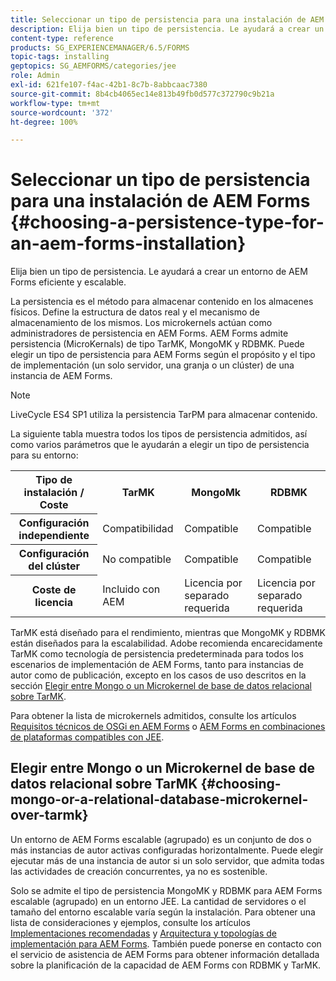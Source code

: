 ```yaml
---
title: Seleccionar un tipo de persistencia para una instalación de AEM Forms
description: Elija bien un tipo de persistencia. Le ayudará a crear un entorno de AEM Forms eficiente y escalable.
content-type: reference
products: SG_EXPERIENCEMANAGER/6.5/FORMS
topic-tags: installing
geptopics: SG_AEMFORMS/categories/jee
role: Admin
exl-id: 621fe107-f4ac-42b1-8c7b-8abbcaac7380
source-git-commit: 8b4cb4065ec14e813b49fb0d577c372790c9b21a
workflow-type: tm+mt
source-wordcount: '372'
ht-degree: 100%

---
```


# Seleccionar un tipo de persistencia para una instalación de AEM Forms {#choosing-a-persistence-type-for-an-aem-forms-installation}

Elija bien un tipo de persistencia. Le ayudará a crear un entorno de AEM Forms eficiente y escalable.

La persistencia es el método para almacenar contenido en los almacenes físicos. Define la estructura de datos real y el mecanismo de almacenamiento de los mismos. Los microkernels actúan como administradores de persistencia en AEM Forms. AEM Forms admite persistencia (MicroKernals) de tipo TarMK, MongoMK y RDBMK. Puede elegir un tipo de persistencia para AEM Forms según el propósito y el tipo de implementación (un solo servidor, una granja o un clúster) de una instancia de AEM Forms.

>[!NOTE]
>
>LiveCycle ES4 SP1 utiliza la persistencia TarPM para almacenar contenido.

La siguiente tabla muestra todos los tipos de persistencia admitidos, así como varios parámetros que le ayudarán a elegir un tipo de persistencia para su entorno:

<table>
 <tbody>
  <tr>
   <th><strong>Tipo de instalación / Coste</strong></th>
   <th><strong>TarMK</strong></th>
   <th><strong>MongoMk</strong></th>
   <th><strong>RDBMK</strong></th>
  </tr>
  <tr>
   <th><strong>Configuración independiente</strong></th>
   <td>Compatibilidad<br /> </td>
   <td>Compatible</td>
   <td>Compatible </td>
  </tr>
  <tr>
   <th><strong>Configuración del clúster</strong></th>
   <td>No compatible</td>
   <td>Compatible</td>
   <td>Compatible </td>
  </tr>
  <tr>
   <th><strong>Coste de licencia</strong></th>
   <td>Incluido con AEM </td>
   <td>Licencia por separado requerida</td>
   <td>Licencia por separado requerida</td>
  </tr>
 </tbody>
</table>

TarMK está diseñado para el rendimiento, mientras que MongoMK y RDBMK están diseñados para la escalabilidad. Adobe recomienda encarecidamente TarMK como tecnología de persistencia predeterminada para todos los escenarios de implementación de AEM Forms, tanto para instancias de autor como de publicación, excepto en los casos de uso descritos en la sección [Elegir entre Mongo o un Microkernel de base de datos relacional sobre TarMK](#p-choosing-mongo-or-a-relational-database-microkernel-over-tarmk-p).

Para obtener la lista de microkernels admitidos, consulte los artículos [Requisitos técnicos de OSGi en AEM Forms](/help/sites-deploying/technical-requirements.md) o [AEM Forms en combinaciones de plataformas compatibles con JEE](/help/forms/using/aem-forms-jee-supported-platforms.md).

## Elegir entre Mongo o un Microkernel de base de datos relacional sobre TarMK {#choosing-mongo-or-a-relational-database-microkernel-over-tarmk}

Un entorno de AEM Forms escalable (agrupado) es un conjunto de dos o más instancias de autor activas configuradas horizontalmente. Puede elegir ejecutar más de una instancia de autor si un solo servidor, que admita todas las actividades de creación concurrentes, ya no es sostenible.

Solo se admite el tipo de persistencia MongoMK y RDBMK para AEM Forms escalable (agrupado) en un entorno JEE. La cantidad de servidores o el tamaño del entorno escalable varía según la instalación. Para obtener una lista de consideraciones y ejemplos, consulte los artículos [Implementaciones recomendadas](/help/sites-deploying/recommended-deploys.md) y [Arquitectura y topologías de implementación para AEM Forms](/help/forms/using/aem-forms-architecture-deployment.md). También puede ponerse en contacto con el servicio de asistencia de AEM Forms para obtener información detallada sobre la planificación de la capacidad de AEM Forms con RDBMK y TarMK.
